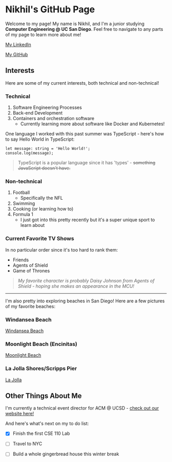 # Nikhil's GitHub Page



Welcome to my page! My name is Nikhil, and I'm a junior studying **Computer Engineering @ UC San Diego**. Feel free to navigate to any parts of my page to learn more about me!

[My LinkedIn](https://www.linkedin.com/in/nsdange/)

[My GitHub](https://github.com/nik-dange)


## **Interests**

Here are some of my current interests, both technical and non-technical!

### **Technical**
1. Software Engineering Processes
2. Back-end Development
3. Containers and orchestration software
    - Currently learning more about software like Docker and Kubernetes!

One language I worked with this past summer was TypeScript - here's how to say Hello World in TypeScript:

```
let message: string = 'Hello World!';
console.log(message);
```
> TypeScript is a popular language since it has 'types' - ~~something JavaScript doesn't have.~~



### **Non-technical**

1. Football
    - Specifically the NFL
2. Swimming
3. Cooking (or learning how to)
4. Formula 1
    - I just got into this pretty recently but it's a super unique sport to learn about


### **Current Favorite TV Shows**
In no particular order since it's too hard to rank them:
- Friends
- Agents of Shield
- Game of Thrones

> *My favorite character is probably Daisy Johnson from Agents of Shield - hoping she makes an appearance in the MCU!*

---

I'm also pretty into exploring beaches in San Diego! Here are a few pictures of my favorite beaches:

### **Windansea Beach**

[Windansea Beach](Windansea.jpg)
### **Moonlight Beach (Encinitas)**
[Moonlight Beach](Encinitas.JPG)
### **La Jolla Shores/Scripps Pier**
[La Jolla](LaJolla.JPG)

## **Other Things About Me**

I'm currently a technical event director for ACM @ UCSD - [check out our website here!](https://acmucsd.com)

And here's what's next on my to do list:

- [x] Finish the first CSE 110 Lab
- [ ] Travel to NYC
- [ ] Build a whole gingerbread house this winter break


